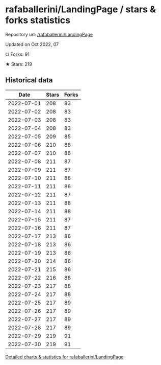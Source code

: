 # rafaballerini/LandingPage / stars & forks statistics

Repository url: [/rafaballerini/LandingPage](https://github.com/rafaballerini/LandingPage)

Updated on Oct 2022, 07

☋ Forks: 91

★ Stars: 219

## Historical data
| Date | Stars | Forks |
|------|-------|-------|
| 2022-07-01 | 208 | 83 | 
| 2022-07-02 | 208 | 83 | 
| 2022-07-03 | 208 | 83 | 
| 2022-07-04 | 208 | 83 | 
| 2022-07-05 | 209 | 85 | 
| 2022-07-06 | 210 | 86 | 
| 2022-07-07 | 210 | 86 | 
| 2022-07-08 | 211 | 87 | 
| 2022-07-09 | 211 | 87 | 
| 2022-07-10 | 211 | 86 | 
| 2022-07-11 | 211 | 86 | 
| 2022-07-12 | 211 | 87 | 
| 2022-07-13 | 211 | 88 | 
| 2022-07-14 | 211 | 88 | 
| 2022-07-15 | 211 | 87 | 
| 2022-07-16 | 211 | 87 | 
| 2022-07-17 | 213 | 86 | 
| 2022-07-18 | 213 | 86 | 
| 2022-07-19 | 213 | 86 | 
| 2022-07-20 | 214 | 86 | 
| 2022-07-21 | 215 | 86 | 
| 2022-07-22 | 216 | 88 | 
| 2022-07-23 | 217 | 88 | 
| 2022-07-24 | 217 | 88 | 
| 2022-07-25 | 217 | 89 | 
| 2022-07-26 | 217 | 89 | 
| 2022-07-27 | 217 | 89 | 
| 2022-07-28 | 217 | 89 | 
| 2022-07-29 | 219 | 91 | 
| 2022-07-30 | 219 | 91 | 


[Detailed charts & statistics for rafaballerini/LandingPage](https://reviewgithub.com/rep/rafaballerini/LandingPage)

